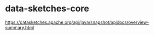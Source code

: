 # data-sketches-core

https://datasketches.apache.org/api/java/snapshot/apidocs/overview-summary.html